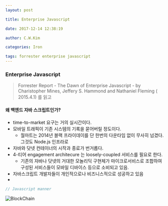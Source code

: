 ```yaml
---
layout: post 

title: Enterprise Javascript 

date: 2017-12-14 12:38:19 

author: C.W.Kim 

categories: Iron

tags: forrester enterprise javascript 
---
```

### Enterprise Javascript ### 
> Forrester Report - The Dawn of Enterprise Javascript  - by Charistopher Mines, Jeffery S. Hammond and Nathaniel Fleming ( 2015.4.1) 를 읽고 
#### 왜 백엔드 자바 스크립트인가? #### 
* time-to-market 요구는 거의 실시간이다.
* 모바일 트래픽이 기존 시스템의 기록을 묻어버릴 정도이다.
  * 월마트는 2014년 블랙 프라이데이를 단 한번의 다운타임 없이 무사히 넘겼다. 그것도 Node.js 인프라로
* 자바와 닷넷 컨테이너의 시작과 종료가 번거롭다.
* 4-티어 engagement architecure 는 loosely-coupled 서비스를 필요로 한다.
  * 기존의 자바나 닷넷의 거대한 모놀리딕 구현체가 마이크로서비스로 조합하여 구성된 서비스들이 모바일 디바이스 등으로 소비되고 있음.
* 자바스크립트 개발자들이 개인적으로나 비즈니스적으로 성공하고 있음
* ​
```javascript 
// Javascript manner 
```
![BlockChain](https://ironhub.github.io/assets/BlockChain@3x.png)

